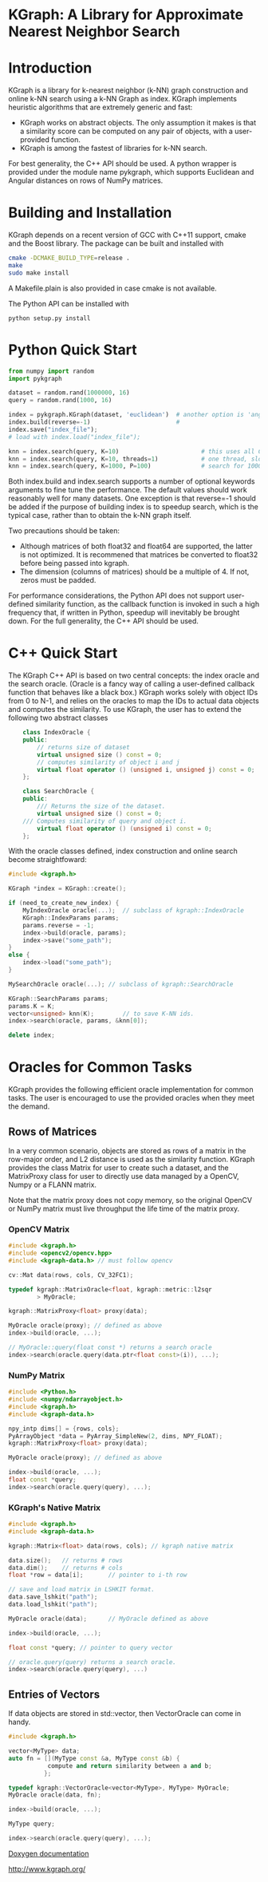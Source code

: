 KGraph: A Library for Approximate Nearest Neighbor Search
=========================================================

# Introduction

KGraph is a library for k-nearest neighbor (k-NN) graph construction and
online k-NN search using a k-NN Graph as index.  KGraph implements 
heuristic algorithms that are extremely generic and fast:
* KGraph works on abstract objects.  The only assumption it makes is
that a similarity score can be computed on any pair of objects, with
a user-provided function.
* KGraph is among the fastest of libraries for k-NN search.

For best generality, the C++ API should be used.  A python wrapper
is provided under the module name pykgraph, which supports Euclidean
and Angular distances on rows of NumPy matrices.



# Building and Installation

KGraph depends on a recent version of GCC with C++11 support, cmake
and the Boost library.  The package can be built and installed with
```sh
cmake -DCMAKE_BUILD_TYPE=release .
make
sudo make install
```

A Makefile.plain is also provided in case cmake is not available.

The Python API can be installed with
```
python setup.py install
```

# Python Quick Start

```python
from numpy import random
import pykgraph

dataset = random.rand(1000000, 16)
query = random.rand(1000, 16)

index = pykgraph.KGraph(dataset, 'euclidean')  # another option is 'angular'
index.build(reverse=-1)                        #
index.save("index_file");
# load with index.load("index_file");

knn = index.search(query, K=10)                       # this uses all CPU threads
knn = index.search(query, K=10, threads=1)            # one thread, slower
knn = index.search(query, K=1000, P=100)              # search for 1000-nn, no need to recompute index.
```

Both index.build and index.search supports a number of optional keywords
arguments to fine tune the performance.  The default values should work
reasonably well for many datasets.  One exception is that reverse=-1 should be
added if the purpose of building index is to speedup search, which is the
typical case, rather than to obtain the k-NN graph itself.

Two precautions should be taken:
* Although matrices of both float32 and float64 are supported, the latter is not optimized.  It is recommened that
matrices be converted to float32 before being passed into kgraph.
* The dimension (columns of matrices) should be a multiple of 4.  If not, zeros must be padded.

For performance considerations, the Python API does not support user-defined similarity function,
as the callback function is invoked in such a high frequency that, if written in Python, speedup will
inevitably be brought down.  For the full generality, the C++ API should be used.

# C++ Quick Start

The KGraph C++ API is based on two central concepts: the index oracle and the search oracle.
(Oracle is a fancy way of calling a user-defined callback function that behaves like a black box.)
KGraph works solely with object IDs from 0 to N-1, and relies on the oracles to map the IDs to
actual data objects and computes the similarity.  To use KGraph, the user has to extend the following
two abstract classes

```cpp
    class IndexOracle {
    public:
        // returns size of dataset
        virtual unsigned size () const = 0;
        // computes similarity of object i and j
        virtual float operator () (unsigned i, unsigned j) const = 0;
    };

    class SearchOracle {
    public:
        /// Returns the size of the dataset.
        virtual unsigned size () const = 0;
	/// Computes similarity of query and object i.
        virtual float operator () (unsigned i) const = 0;
    };
```

With the oracle classes defined, index construction and online search become straightfoward:

```cpp
#include <kgraph.h>

KGraph *index = KGraph::create();

if (need_to_create_new_index) {
    MyIndexOracle oracle(...);	// subclass of kgraph::IndexOracle
    KGraph::IndexParams params;  
    params.reverse = -1;
    index->build(oracle, params);
    index->save("some_path");
}
else {
    index->load("some_path");
}

MySearchOracle oracle(...);	// subclass of kgraph::SearchOracle

KGraph::SearchParams params;
params.K = K;
vector<unsigned> knn(K);    	// to save K-NN ids.
index->search(oracle, params, &knn[0]);

delete index;
```
# Oracles for Common Tasks
KGraph provides the following efficient oracle implementation for
common tasks.  The user is encouraged to use the provided oracles
when they meet the demand.

## Rows of Matrices
In a very common scenario, objects are stored as rows of a matrix
in the row-major order, and L2 distance is used as the similarity
function.  KGraph provides the class Matrix for user to create
such a dataset, and the MatrixProxy class for user to directly use
data managed by a OpenCV, Numpy or a FLANN matrix.

Note that the matrix proxy does not copy memory, so the original
OpenCV or NumPy matrix must live throughput the life time of
the matrix proxy.

### OpenCV Matrix
```cpp
#include <kgraph.h>
#include <opencv2/opencv.hpp>
#include <kgraph-data.h> // must follow opencv

cv::Mat data(rows, cols, CV_32FC1);

typedef kgraph::MatrixOracle<float, kgraph::metric::l2sqr
        > MyOracle;

kgraph::MatrixProxy<float> proxy(data);

MyOracle oracle(proxy);	// defined as above
index->build(oracle, ...);

// MyOracle::query(float const *) returns a search oracle
index->search(oracle.query(data.ptr<float const>(i)), ...);
```

### NumPy Matrix
```cpp
#include <Python.h>
#include <numpy/ndarrayobject.h>
#include <kgraph.h>
#include <kgraph-data.h>

npy_intp dims[] = {rows, cols};
PyArrayObject *data = PyArray_SimpleNew(2, dims, NPY_FLOAT);
kgraph::MatrixProxy<float> proxy(data);

MyOracle oracle(proxy);	// defined as above 

index->build(oracle, ...);
float const *query;
index->search(oracle.query(query), ...);
```

### KGraph's Native Matrix
```cpp
#include <kgraph.h>
#include <kgraph-data.h>

kgraph::Matrix<float> data(rows, cols);	// kgraph native matrix

data.size();   // returns # rows
data.dim();    // returns # cols
float *row = data[i];       // pointer to i-th row

// save and load matrix in LSHKIT format.
data.save_lshkit("path");
data.load_lshkit("path");

MyOracle oracle(data);	    // MyOracle defined as above

index->build(oracle, ...);

float const *query;	// pointer to query vector

// oracle.query(query) returns a search oracle.
index->search(oracle.query(query), ...)
```


## Entries of Vectors

If data objects are stored in std::vector, then VectorOracle can come in handy.
```cpp
#include <kgraph.h>

vector<MyType> data;
auto fn = [](MyType const &a, MyType const &b) {
           compute and return similarity between a and b;
          };

typedef kgraph::VectorOracle<vector<MyType>, MyType> MyOracle;
MyOracle oracle(data, fn);

index->build(oracle, ...);

MyType query;

index->search(oracle.query(query), ...);

```


[Doxygen documentation](http://aaalgo.github.io/kgraph/doc/html/annotated.html)

http://www.kgraph.org/

